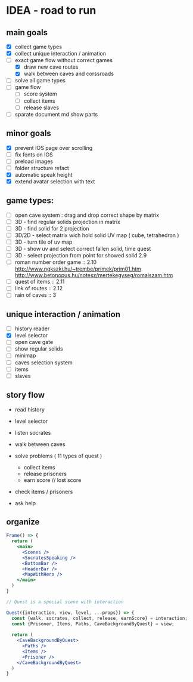 # IDEA - road to run

## main goals
  - [x] collect game types
  - [x] collect unique interaction / animation
  - [ ] exact game flow without correct games
    - [x] draw new cave routes
    - [x] walk between caves and corssroads
  - [ ] solve all game types
  - [ ] game flow
    - [ ] score system
    - [ ] collect items
    - [ ] release slaves
  - [ ] sparate document md show parts

## minor goals
  - [x] prevent IOS page over scrolling
  - [ ] fix fonts on IOS
  - [ ] preload images
  - [ ] folder structure refact
  - [x] automatic speak height
  - [x] extend avatar selection with text

## game types:
  - [ ] open cave system : drag and drop correct shape by matrix
  - [ ] 3D - find regular solids projection in matrix
  - [ ] 3D - find solid for 2 projection
  - [ ] 3D/2D - select matrix wich hold solid UV map ( cube, tetrahedron )
  - [ ] 3D - turn tile of uv map
  - [ ] 3D - show uv and select correct fallen solid, time quest
  - [ ] 3D - select projection from point for showed solid 2.9
  - [ ] roman number order game :: 2.10
      <http://www.ngkszki.hu/~trembe/primek/prim01.htm>
      <http://www.betonopus.hu/notesz/mertekegyseg/romaiszam.htm>
  - [ ] quest of items :: 2.11
  - [ ] link of routes :: 2.12
  - [ ] rain of caves :: 3

## unique interaction / animation
  - [ ] history reader
  - [x] level selector
  - [ ] open cave gate
  - [ ] show regular solids
  - [ ] minimap
  - [ ] caves selection system
  - [ ] items
  - [ ] slaves

## story flow 

- read history
- level selector
- listen socrates

- walk between caves

- solve problems ( 11 types of quest )
  - collect items
  - release prisoners
  - earn score // lost score

- check items / prisoners

- ask help

## organize 

```jsx
Frame() => {
  return (
    <main>
      <Scenes />
      <SocratesSpeaking />
      <BottomBar />
      <HeaderBar />
      <MapWithHero />
    </main>
  )
}

// Quest is a special scene with interaction

Quest({interaction, view, level, ...props}) => {
  const {walk, socrates, collect, release, earnScore} = interaction;
  const {Prisoner, Items, Paths, CaveBackgroundByQuest} = view;
    
  return (
    <CaveBackgroundByQuest>
      <Paths /> 
      <Items />
      <Prisoner />      
    </CaveBackgroundByQuest>
  )
}
```

```jsx 
```